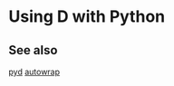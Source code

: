 Using D with Python
===================

See also
--------
[pyd](https://github.com/ariovistus/pyd)
[autowrap](https://github.com/kaleidicassociates/autowrap)


